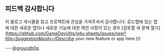 
## 피드백 감사합니다

이 블로그 게시물을 읽고 프로젝트에 관심을 가져주셔서 감사합니다. 로드맵에 있는 앱에 대한 새로운 앱이나 새로운 기능에 대한 제안 사항이 있는 경우 [검토할 새 문제 열기](https://github.com/GameDevUtils/gdu-sheets/issues/new?title=Suggestion&body={Describe your new feature or app here.})!

--- [@groundh0g](https://twitter.com/groundh0g)

